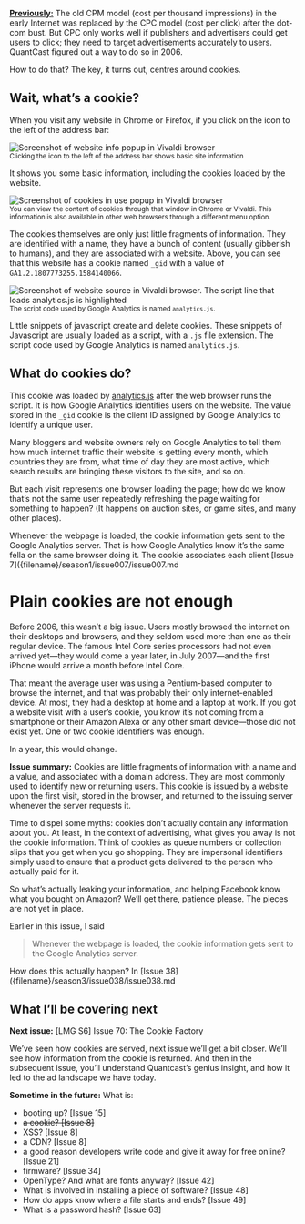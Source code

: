 [**Previously:**](https://buttondown.email/laymansguide/archive/) The old CPM model (cost per thousand impressions) in the early Internet was replaced by the CPC model (cost per click) after the dot-com bust. But CPC only works well if publishers and advertisers could get users to click; they need to target advertisements accurately to users. QuantCast figured out a way to do so in 2006.

How to do that? The key, it turns out, centres around cookies.

## Wait, what’s a cookie?

When you visit any website in Chrome or Firefox, if you click on the icon to the left of the address bar:

![Screenshot of website info popup in Vivaldi browser]({attach}issue069_01.png)<br />
<small>Clicking the icon to the left of the address bar shows basic site information</small>

It shows you some basic information, including the cookies loaded by the website.

![Screenshot of cookies in use popup in Vivaldi browser]({attach}issue069_02.png)<br />
<small>You can view the content of cookies through that window in Chrome or Vivaldi. This information is also available in other web browsers through a different menu option.</small>

The cookies themselves are only just little fragments of information. They are identified with a name, they have a bunch of content (usually gibberish to humans), and they are associated with a website. Above, you can see that this website has a cookie named `_gid` with a value of `GA1.2.1807773255.1584140066`.

![Screenshot of website source in Vivaldi browser. The script line that loads analytics.js is highlighted]({attach}issue069_03.png)<br />
<small>The script code used by Google Analytics is named `analytics.js`.</small>

Little snippets of javascript create and delete cookies. These snippets of Javascript are usually loaded as a script, with a `.js` file extension. The script code used by Google Analytics is named `analytics.js`.</small>

## What do cookies do?

This cookie was loaded by  [analytics.js](https://developers.google.com/analytics/devguides/collection/analyticsjs/cookies-user-id) after the web browser runs the script. It is how Google Analytics identifies users on the website. The value stored in the `_gid` cookie is the client ID assigned by Google Analytics to identify a unique user.

Many bloggers and website owners rely on Google Analytics to tell them how much internet traffic their website is getting every month, which countries they are from, what time of day they are most active, which search results are bringing these visitors to the site, and so on.

But each visit represents one browser loading the page; how do we know that’s not the same user repeatedly refreshing the page waiting for something to happen? (It happens on auction sites, or game sites, and many other places).

Whenever the webpage is loaded, the cookie information gets sent to the Google Analytics server. That is how Google Analytics know it’s the same fella on the same browser doing it. The cookie associates each client [Issue 7]({filename}/season1/issue007/issue007.md

# Plain cookies are not enough

Before 2006, this wasn’t a big issue. Users mostly browsed the internet on their desktops and browsers, and they seldom used more than one as their regular device. The famous Intel Core series processors had not even arrived yet—they would come a year later, in July 2007—and the first iPhone would arrive a month before Intel Core.

That meant the average user was using a Pentium-based computer to browse the internet, and that was probably their only internet-enabled device. At most, they had a desktop at home and a laptop at work. If you got a website visit with a user’s cookie, you know it’s not coming from a smartphone or their Amazon Alexa or any other smart device—those did not exist yet. One or two cookie identifiers was enough.

In a year, this would change.

**Issue summary:** Cookies are little fragments of information with a name and a value, and associated with a domain address. They are most commonly used to identify new or returning users. This cookie is issued by a website upon the first visit, stored in the browser, and returned to the issuing server whenever the server requests it.

Time to dispel some myths: cookies don’t actually contain any information about you. At least, in the context of advertising, what gives you away is not the cookie information. Think of cookies as queue numbers or collection slips that you get when you go shopping. They are impersonal identifiers simply used to ensure that a product gets delivered to the person who actually paid for it.

So what’s actually leaking your information, and helping Facebook know what you bought on Amazon? We’ll get there, patience please. The pieces are not yet in place.

Earlier in this issue, I said

> Whenever the webpage is loaded, the cookie information gets sent to the Google Analytics server.

How does this actually happen? In [Issue 38]({filename}/season3/issue038/issue038.md

## What I’ll be covering next

**Next issue:** [LMG S6] Issue 70: The Cookie Factory

We’ve seen how cookies are served, next issue we’ll get a bit closer. We’ll see how information from the cookie is returned. And then in the subsequent issue, you’ll understand Quantcast’s genius insight, and how it led to the ad landscape we have today.

**Sometime in the future:** What is:

- booting up? [Issue 15]
- ~~a cookie? [Issue 8]~~
- XSS? [Issue 8]
- a CDN? [Issue 8]
- a good reason developers write code and give it away for free online? [Issue 21]
- firmware? [Issue 34]
- OpenType? And what are fonts anyway? [Issue 42]
- What is involved in installing a piece of software? [Issue 48]
- How do apps know where a file starts and ends? [Issue 49]
- What is a password hash? [Issue 63]
